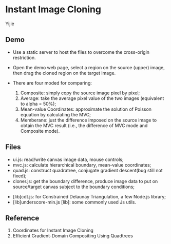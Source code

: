 Instant Image Cloning
=======
Yijie

## Demo

- Use a static server to host the files to overcome the cross-origin restriction.
- Open the demo web page, select a region on the source (upper) image, then drag the cloned region on the target image.
- There are four moded for comparing:

  1. Composite: simply copy the source image pixel by pixel;
  2. Average: take the average pixel value of the two images (equivalent to alpha = 50%);
  3. Mean-value Coordinates: approximate the solution of Poisson equation by calculating the MVC;
  4. Memberane: just the difference imposed on the source image to obtain the MVC result (i.e., the difference of MVC mode and Composite mode).


## Files

- ui.js: read/write canvas image data, mouse controls;
- mvc.js: calculate hierarchical boundary, mean-value coordinates;
- quad.js: construct quadratree, conjugate gradient descent(bug still not fixed);
- cloner.js: get the boundary difference, produce image data to put on source/target canvas subject to the boundary conditions;

+ [lib]cdt.js: for Constrained Delaunay Triangulation, a few Node.js library;
+ [lib]underscore-min.js [lib]: some commonly used Js utils.



## Reference

1. Coordinates for Instant Image Cloning
2. Efficient Gradient-Domain Compositing Using Quadtrees
